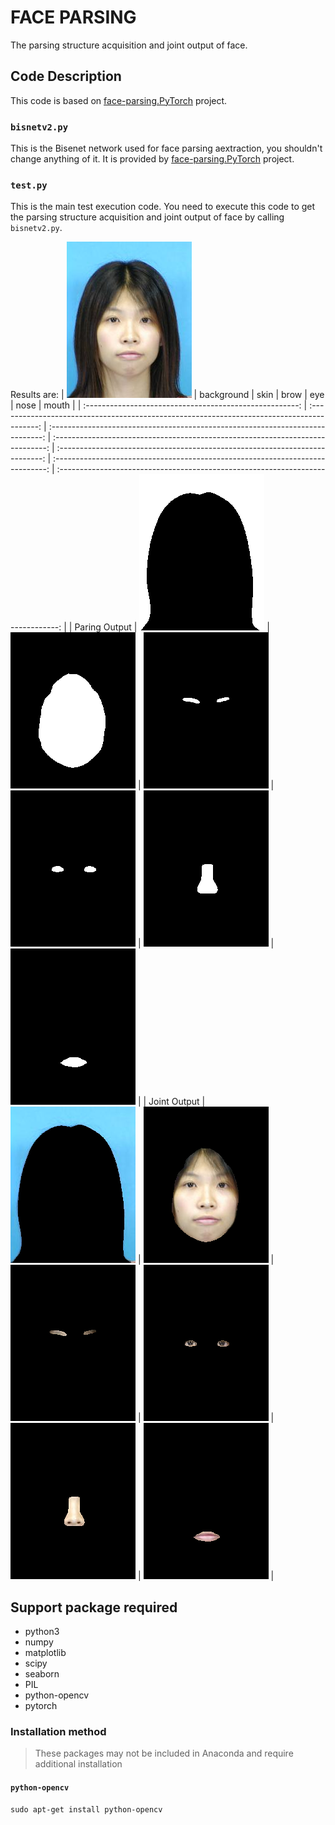 <!--
 * @Description: 
 * @Author: shaonianruntu
 * @Github: https://github.com/shaonianruntu
 * @Date: 2020-11-07 11:31:57
 * @LastEditTime: 2020-11-07 20:13:41
-->
# FACE PARSING

The parsing structure acquisition and joint output of face.

## Code Description

This code is based on [face-parsing.PyTorch](https://github.com/zllrunning/face-parsing.PyTorch) project.

### `bisnetv2.py`

This is the Bisenet network used for face parsing aextraction, you shouldn't change anything of it. 
It is provided by [face-parsing.PyTorch](https://github.com/zllrunning/face-parsing.PyTorch) project.

### `test.py`

This is the main test execution code. You need to execute this code to get the parsing structure acquisition and joint output of face by calling `bisnetv2.py`.

Results are:
| <img align="input image" src="./result/photos/00.png"/> |                                         background                                         |                                      skin                                      |                                      brow                                      |                                     eye                                      |                                      nose                                      |                                      mouth                                       |
| :-----------------------------------------------------: | :----------------------------------------------------------------------------------------: | :----------------------------------------------------------------------------: | :----------------------------------------------------------------------------: | :--------------------------------------------------------------------------: | :----------------------------------------------------------------------------: | :------------------------------------------------------------------------------: |
|                      Paring Output                      | <img align="background parsing output" src="./result/photos/parsing/00_0_background.png"/> | <img align="skin parsing output" src="./result/photos/parsing/00_1_skin.png"/> | <img align="brow parsing output" src="./result/photos/parsing/00_2_brow.png"/> | <img align="eye parsing output" src="./result/photos/parsing/00_3_eye.png"/> | <img align="nose parsing output" src="./result/photos/parsing/00_7_nose.png"/> | <img align="mouth parsing output" src="./result/photos/parsing/00_8_mouth.png"/> |
|                      Joint Output                       |   <img align="background joint output" src="./result/photos/joint/00_0_background.png"/>   |   <img align="skin joint output" src="./result/photos/joint/00_1_skin.png"/>   |   <img align="brow joint output" src="./result/photos/joint/00_2_brow.png"/>   |   <img align="eye joint output" src="./result/photos/joint/00_3_eye.png"/>   |   <img align="nose joint output" src="./result/photos/joint/00_7_nose.png"/>   |   <img align="mouth joint output" src="./result/photos/joint/00_8_mouth.png"/>   |

## Support package required
- python3
- numpy
- matplotlib
- scipy
- seaborn
- PIL
- python-opencv
- pytorch

### Installation method

> These packages may not be included in Anaconda and require additional installation

#### `python-opencv`
```
sudo apt-get install python-opencv
```
